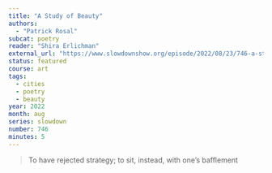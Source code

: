 ```yaml
---
title: "A Study of Beauty"
authors:
  - "Patrick Rosal"
subcat: poetry
reader: "Shira Erlichman"
external_url: "https://www.slowdownshow.org/episode/2022/08/23/746-a-study-of-beauty"
status: featured
course: art
tags:
  - cities
  - poetry
  - beauty
year: 2022
month: aug
series: slowdown
number: 746
minutes: 5
---
```


> To have rejected strategy; to sit, instead, with one’s bafflement
